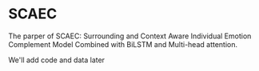 # SCAEC
The parper of SCAEC: Surrounding and Context Aware Individual Emotion Complement Model Combined with BiLSTM and Multi-head attention.


We'll add code and data later
